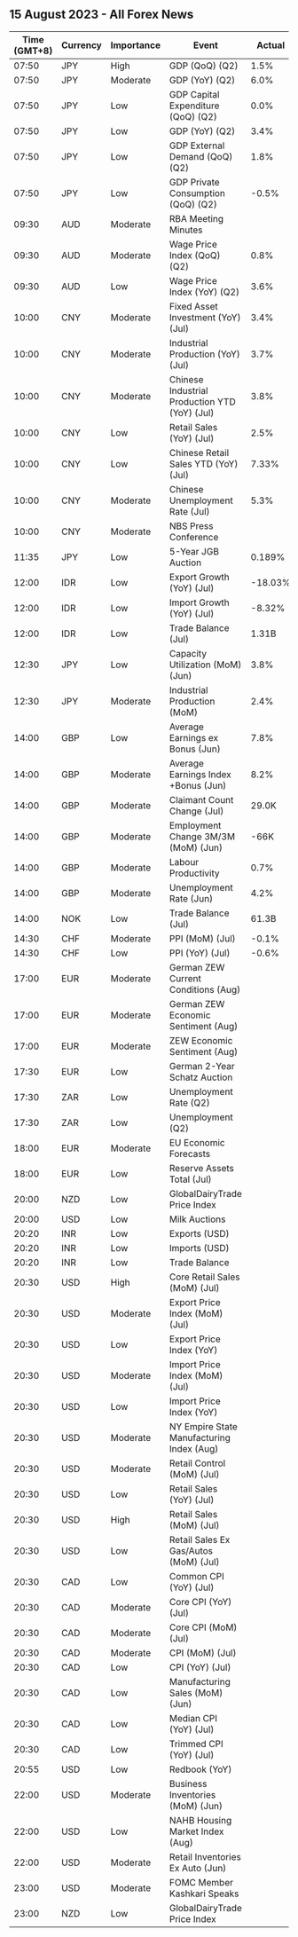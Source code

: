 ## 15 August 2023 - All Forex News

| Time (GMT+8) | Currency | Importance | Event | Actual | Forecast | Previous |
|------|----------|------------|-------|--------|----------|----------|
| 07:50 | JPY | High | GDP (QoQ) (Q2) | 1.5% | 0.8% | 0.9% |
| 07:50 | JPY | Moderate | GDP (YoY) (Q2) | 6.0% | 3.1% | 3.7% |
| 07:50 | JPY | Low | GDP Capital Expenditure (QoQ) (Q2) | 0.0% | 0.4% | 1.8% |
| 07:50 | JPY | Low | GDP (YoY) (Q2) | 3.4% | 2.0% | 2.0% |
| 07:50 | JPY | Low | GDP External Demand (QoQ) (Q2) | 1.8% | 0.9% | -0.3% |
| 07:50 | JPY | Low | GDP Private Consumption (QoQ) (Q2) | -0.5% | 0.1% | 0.6% |
| 09:30 | AUD | Moderate | RBA Meeting Minutes |  |  |  |
| 09:30 | AUD | Moderate | Wage Price Index (QoQ) (Q2) | 0.8% | 0.9% | 0.8% |
| 09:30 | AUD | Low | Wage Price Index (YoY) (Q2) | 3.6% | 3.7% | 3.7% |
| 10:00 | CNY | Moderate | Fixed Asset Investment (YoY) (Jul) | 3.4% | 3.8% | 3.8% |
| 10:00 | CNY | Moderate | Industrial Production (YoY) (Jul) | 3.7% | 4.4% | 4.4% |
| 10:00 | CNY | Moderate | Chinese Industrial Production YTD (YoY) (Jul) | 3.8% |  | 3.8% |
| 10:00 | CNY | Low | Retail Sales (YoY) (Jul) | 2.5% | 4.5% | 3.1% |
| 10:00 | CNY | Low | Chinese Retail Sales YTD (YoY) (Jul) | 7.33% |  | 8.15% |
| 10:00 | CNY | Moderate | Chinese Unemployment Rate (Jul) | 5.3% | 5.3% | 5.2% |
| 10:00 | CNY | Moderate | NBS Press Conference |  |  |  |
| 11:35 | JPY | Low | 5-Year JGB Auction | 0.189% |  | 0.132% |
| 12:00 | IDR | Low | Export Growth (YoY) (Jul) | -18.03% | -18.30% | -21.18% |
| 12:00 | IDR | Low | Import Growth (YoY) (Jul) | -8.32% | -15.50% | -18.35% |
| 12:00 | IDR | Low | Trade Balance (Jul) | 1.31B | 2.53B | 3.46B |
| 12:30 | JPY | Low | Capacity Utilization (MoM) (Jun) | 3.8% | -1.6% | -6.3% |
| 12:30 | JPY | Moderate | Industrial Production (MoM) | 2.4% | 2.0% | -2.2% |
| 14:00 | GBP | Low | Average Earnings ex Bonus (Jun) | 7.8% | 7.4% | 7.5% |
| 14:00 | GBP | Moderate | Average Earnings Index +Bonus (Jun) | 8.2% | 7.3% | 7.2% |
| 14:00 | GBP | Moderate | Claimant Count Change (Jul) | 29.0K | -7.3K | 16.2K |
| 14:00 | GBP | Moderate | Employment Change 3M/3M (MoM) (Jun) | -66K | 75K | 102K |
| 14:00 | GBP | Moderate | Labour Productivity | 0.7% |  | -1.4% |
| 14:00 | GBP | Moderate | Unemployment Rate (Jun) | 4.2% | 4.0% | 4.0% |
| 14:00 | NOK | Low | Trade Balance (Jul) | 61.3B | 14.1B | 44.1B |
| 14:30 | CHF | Moderate | PPI (MoM) (Jul) | -0.1% | 0.2% | 0.0% |
| 14:30 | CHF | Low | PPI (YoY) (Jul) | -0.6% | -0.5% | -0.6% |
| 17:00 | EUR | Moderate | German ZEW Current Conditions (Aug) |  | -63.0 | -59.5 |
| 17:00 | EUR | Moderate | German ZEW Economic Sentiment (Aug) |  | -14.7 | -14.7 |
| 17:00 | EUR | Moderate | ZEW Economic Sentiment (Aug) |  | -12.0 | -12.2 |
| 17:30 | EUR | Low | German 2-Year Schatz Auction |  |  | 3.070% |
| 17:30 | ZAR | Low | Unemployment Rate (Q2) |  | 32.90% | 32.90% |
| 17:30 | ZAR | Low | Unemployment (Q2) |  | 7.998M | 7.933M |
| 18:00 | EUR | Moderate | EU Economic Forecasts |  |  |  |
| 18:00 | EUR | Low | Reserve Assets Total (Jul) |  |  | 1,105.60B |
| 20:00 | NZD | Low | GlobalDairyTrade Price Index |  |  | -4.3% |
| 20:00 | USD | Low | Milk Auctions |  |  | 3,100.0 |
| 20:20 | INR | Low | Exports (USD) |  |  | 32.97B |
| 20:20 | INR | Low | Imports (USD) |  |  | 53.10B |
| 20:20 | INR | Low | Trade Balance |  | -21.00B | -20.13B |
| 20:30 | USD | High | Core Retail Sales (MoM) (Jul) |  | -0.3% | 0.2% |
| 20:30 | USD | Moderate | Export Price Index (MoM) (Jul) |  | 0.2% | -0.9% |
| 20:30 | USD | Low | Export Price Index (YoY) |  | -14.1% | -12.0% |
| 20:30 | USD | Moderate | Import Price Index (MoM) (Jul) |  | 0.2% | -0.2% |
| 20:30 | USD | Low | Import Price Index (YoY) |  | -6.5% | -6.1% |
| 20:30 | USD | Moderate | NY Empire State Manufacturing Index (Aug) |  | -1.00 | 1.10 |
| 20:30 | USD | Moderate | Retail Control (MoM) (Jul) |  | 0.2% | 0.6% |
| 20:30 | USD | Low | Retail Sales (YoY) (Jul) |  | 1.50% | 1.49% |
| 20:30 | USD | High | Retail Sales (MoM) (Jul) |  | 0.4% | 0.2% |
| 20:30 | USD | Low | Retail Sales Ex Gas/Autos (MoM) (Jul) |  | 0.1% | 0.3% |
| 20:30 | CAD | Low | Common CPI (YoY) (Jul) |  | 4.7% | 5.1% |
| 20:30 | CAD | Moderate | Core CPI (YoY) (Jul) |  | 2.8% | 3.2% |
| 20:30 | CAD | Moderate | Core CPI (MoM) (Jul) |  | 0.4% | -0.1% |
| 20:30 | CAD | Moderate | CPI (MoM) (Jul) |  | 0.3% | 0.1% |
| 20:30 | CAD | Low | CPI (YoY) (Jul) |  | 3.0% | 2.8% |
| 20:30 | CAD | Low | Manufacturing Sales (MoM) (Jun) |  | -2.0% | 1.2% |
| 20:30 | CAD | Low | Median CPI (YoY) (Jul) |  | 3.7% | 3.9% |
| 20:30 | CAD | Low | Trimmed CPI (YoY) (Jul) |  | 3.4% | 3.7% |
| 20:55 | USD | Low | Redbook (YoY) |  |  | 0.3% |
| 22:00 | USD | Moderate | Business Inventories (MoM) (Jun) |  | 0.1% | 0.2% |
| 22:00 | USD | Low | NAHB Housing Market Index (Aug) |  | 56 | 56 |
| 22:00 | USD | Moderate | Retail Inventories Ex Auto (Jun) |  | 0.4% | -0.1% |
| 23:00 | USD | Moderate | FOMC Member Kashkari Speaks |  |  |  |
| 23:00 | NZD | Low | GlobalDairyTrade Price Index |  | -0.7% | -4.3% |
